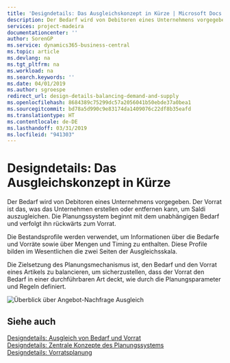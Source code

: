 ```yaml
---
title: 'Designdetails: Das Ausgleichskonzept in Kürze | Microsoft Docs'
description: Der Bedarf wird von Debitoren eines Unternehmens vorgegeben. Der Vorrat ist das, was das Unternehmen erstellen oder entfernen kann, um Saldi auszugleichen. Die Planungssystem beginnt mit dem unabhängigen Bedarf und verfolgt ihn rückwärts zum Vorrat.
services: project-madeira
documentationcenter: ''
author: SorenGP
ms.service: dynamics365-business-central
ms.topic: article
ms.devlang: na
ms.tgt_pltfrm: na
ms.workload: na
ms.search.keywords: ''
ms.date: 04/01/2019
ms.author: sgroespe
redirect_url: design-details-balancing-demand-and-supply
ms.openlocfilehash: 8684389c75299dc57a2056041b50ebde37a0bea1
ms.sourcegitcommit: bd78a5d990c9e83174da1409076c22df8b35eafd
ms.translationtype: HT
ms.contentlocale: de-DE
ms.lasthandoff: 03/31/2019
ms.locfileid: "941303"
---
```

# <a name="design-details-the-concept-of-balancing-in-brief"></a>Designdetails: Das Ausgleichskonzept in Kürze
Der Bedarf wird von Debitoren eines Unternehmens vorgegeben. Der Vorrat ist das, was das Unternehmen erstellen oder entfernen kann, um Saldi auszugleichen. Die Planungssystem beginnt mit dem unabhängigen Bedarf und verfolgt ihn rückwärts zum Vorrat.  

 Die Bestandsprofile werden verwendet, um Informationen über die Bedarfe und Vorräte sowie über Mengen und Timing zu enthalten. Diese Profile bilden im Wesentlichen die zwei Seiten der Ausgleichsskala.  

 Die Zielsetzung des Planungsmechanismus ist, den Bedarf und den Vorrat eines Artikels zu balancieren, um sicherzustellen, dass der Vorrat den Bedarf in einer durchführbaren Art deckt, wie durch die Planungsparameter und Regeln definiert.  

 ![Überblick über Angebot-Nachfrage Ausgleich](media/nav_app_supply_planning_2_balancing.png "Überblick über Angebot-Nachfrage Ausgleich")  

## <a name="see-also"></a>Siehe auch  
 [Designdetails: Ausgleich von Bedarf und Vorrat](design-details-balancing-demand-and-supply.md)   
 [Designdetails: Zentrale Konzepte des Planungssystems](design-details-central-concepts-of-the-planning-system.md)   
 [Designdetails: Vorratsplanung](design-details-supply-planning.md)
